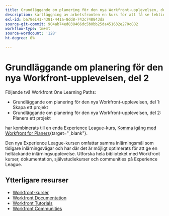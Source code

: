 ```yaml
---
title: Grundläggande om planering för den nya Workfront-upplevelsen, del 2
description: kartläggning av arbetsfronten en kurs för att få se lektionskurser
exl-id: ba78e141-4381-441a-8dd8-743c748843da
source-git-commit: 904ab74ed838466dc5b0bb25da451632e270c882
workflow-type: tm+mt
source-wordcount: '128'
ht-degree: 0%

---
```


# Grundläggande om planering för den nya Workfront-upplevelsen, del 2

Följande två Workfront One Learning Paths:

* Grundläggande om planering för den nya Workfront-upplevelsen, del 1: Skapa ett projekt
* Grundläggande om planering för den nya Workfront-upplevelsen, del 2: Planera ett projekt

har kombinerats till en enda Experience League-kurs, [Komma igång med Workfront for Planers](https://experienceleague.adobe.com/?recommended=Workfront-U-1-2022.1.planners){target="_blank"}.

Den nya Experience League-kursen omfattar samma inlärningsmål som tidigare inlärningsvägar och har där det är möjligt optimerats för att ge en heltäckande inlärningsupplevelse.  Utforska hela biblioteket med Workfront kurser, dokumentation, självstudiekurser och communities på Experience League.

## Ytterligare resurser

* [Workfront-kurser](https://experienceleague.adobe.com/?lang=en&amp;Solution=Workfront#courses)
* [Workfront Documentation](https://experienceleague.adobe.com/docs/workfront.html)
* [Workfront Tutorials](https://experienceleague.adobe.com/docs/workfront-learn/tutorials-workfront/home.html)
* [Workfront Communities](https://experienceleaguecommunities.adobe.com/t5/workfront/ct-p/workfront)
